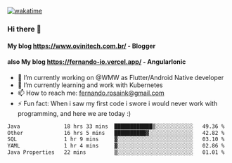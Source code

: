 [![wakatime](https://wakatime.com/badge/user/d5892087-17e6-46ab-8384-91a71a9b88d8.svg)](https://wakatime.com/@d5892087-17e6-46ab-8384-91a71a9b88d8)
### Hi there 👋

#### My blog https://www.ovinitech.com.br/ - Blogger
#### also My blog https://fernando-io.vercel.app/ - AngularIonic

- 🔭 I’m currently working on @WMW as Flutter/Android Native developer
- 🌱 I’m currently learning and work with Kubernetes
- 📫 How to reach me: fernando.rosaink@gmail.com 
- ⚡ Fun fact: When i saw my first code i swore i would never work with programming, and here we are today :)

<!--START_SECTION:waka-->

```txt
Java              18 hrs 33 mins  ████████████▒░░░░░░░░░░░░   49.36 %
Other             16 hrs 5 mins   ██████████▓░░░░░░░░░░░░░░   42.82 %
SQL               1 hr 9 mins     ▓░░░░░░░░░░░░░░░░░░░░░░░░   03.10 %
YAML              1 hr 4 mins     ▓░░░░░░░░░░░░░░░░░░░░░░░░   02.86 %
Java Properties   22 mins         ▒░░░░░░░░░░░░░░░░░░░░░░░░   01.01 %
```

<!--END_SECTION:waka-->
